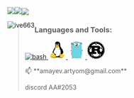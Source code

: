 



<p align="left"><a href="https://gitlab.com/ive663" target="blank"><img align="center" src="https://img.shields.io/badge/GitLab-330F63?style=for-the-badge&logo=gitlab&logoColor=white"/></a><a href="https://linkedin.com/in/artyom-amayev-3154b2221" target="blank"><img align="left" src="https://img.shields.io/badge/LinkedIn-0077B5?style=for-the-badge&logo=linkedin&logoColor=white"/></a><a href="https://www.leetcode.com/i665" target="blank"><img align="left" src="https://img.shields.io/badge/-LeetCode-FFA116?style=for-the-badge&logo=LeetCode&logoColor=black"/></a></p>


<p><img align="left" src="https://github-readme-stats.vercel.app/api/top-langs?username=ive663&show_icons=true&locale=en&layout=compact" alt="ive663" /><blockquote class="imgur-embed-pub" lang="en" data-id="PrmF5Ui"  ></p>


<h3 align="left">Languages and Tools:</h3>
<p align="left">  <a href="https://www.gnu.org/software/bash/" target="_blank" rel="noreferrer"> <img src="https://www.vectorlogo.zone/logos/gnu_bash/gnu_bash-icon.svg" alt="bash" width="40" height="40"/> </a> <a href="https://www.linux.org/" target="_blank" rel="noreferrer"> <img src="https://raw.githubusercontent.com/devicons/devicon/master/icons/linux/linux-original.svg" alt="linux" width="40" height="40"/> </a><a href="https://golang.org" target="_blank" rel="noreferrer"> <img src="https://raw.githubusercontent.com/devicons/devicon/master/icons/go/go-original.svg" alt="go" width="40" height="40"/> </a>   <a href="https://www.rust-lang.org" target="_blank" rel="noreferrer"> <img src="https://raw.githubusercontent.com/devicons/devicon/master/icons/rust/rust-plain.svg" alt="rust" width="40" height="40"/> </a>  </p>
<p>📫 **amayev.artyom@gmail.com**</p>
<p>discord AA#2053</p>
<p></p>
